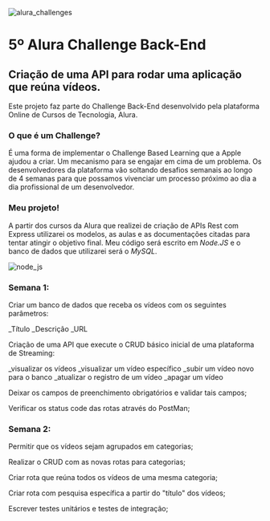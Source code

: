 ![alura_challenges](https://user-images.githubusercontent.com/110872919/197924071-24ecd9e5-5b6a-46ca-b469-541de93dc945.png)

# 5º Alura Challenge Back-End
## Criação de uma API para rodar uma aplicação que reúna vídeos.

Este projeto faz parte do Challenge Back-End desenvolvido pela plataforma Online de Cursos de Tecnologia, Alura.

### O que é um Challenge?

É uma forma de implementar o Challenge Based Learning que a Apple ajudou a criar. Um mecanismo para se engajar em cima de um problema. Os desenvolvedores da plataforma vão soltando desafios semanais ao longo de 4 semanas para que possamos vivenciar um processo próximo ao dia a dia profissional de um desenvolvedor.

### Meu projeto!

A partir dos cursos da Alura que realizei de criação de APIs Rest com Express utilizarei os modelos, as aulas e as documentações citadas para tentar atingir o objetivo final. Meu código será escrito em *Node.JS* e o banco de dados que utilizarei será o *MySQL*.

![node_js](https://user-images.githubusercontent.com/110872919/197925121-6c4b5e18-6ade-4b8c-9928-f9e3b24fe49b.png)

### Semana 1:

Criar um banco de dados que receba os vídeos com os seguintes parâmetros:

_Título
_Descrição
_URL

Criação de uma API que execute o CRUD básico inicial de uma plataforma de Streaming:

_visualizar os vídeos
_visualizar um vídeo específico
_subir um vídeo novo para o banco
_atualizar o registro de um vídeo
_apagar um vídeo

Deixar os campos de preenchimento obrigatórios e validar tais campos;

Verificar os status code das rotas através do PostMan; 

### Semana 2:

Permitir que os vídeos sejam agrupados em categorias;

Realizar o CRUD com as novas rotas para categorias;

Criar rota que reúna todos os vídeos de uma mesma categoria;

Criar rota com pesquisa específica a partir do "título" dos vídeos;

Escrever testes unitários e testes de integração;
